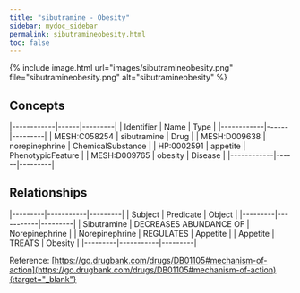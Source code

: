 ```yaml
---
title: "sibutramine - Obesity"
sidebar: mydoc_sidebar
permalink: sibutramineobesity.html
toc: false 
---
```


{% include image.html url="images/sibutramineobesity.png" file="sibutramineobesity.png" alt="sibutramineobesity" %}

## Concepts

|------------|------|---------|
| Identifier | Name | Type    |
|------------|------|---------|
| MESH:C058254 | sibutramine | Drug |
| MESH:D009638 | norepinephrine | ChemicalSubstance |
| HP:0002591 | appetite | PhenotypicFeature |
| MESH:D009765 | obesity | Disease |
|------------|------|---------|

## Relationships

|---------|-----------|---------|
| Subject | Predicate | Object  |
|---------|-----------|---------|
| Sibutramine | DECREASES ABUNDANCE OF | Norepinephrine |
| Norepinephrine | REGULATES | Appetite |
| Appetite | TREATS | Obesity |
|---------|-----------|---------|

Reference: [https://go.drugbank.com/drugs/DB01105#mechanism-of-action](https://go.drugbank.com/drugs/DB01105#mechanism-of-action){:target="_blank"}